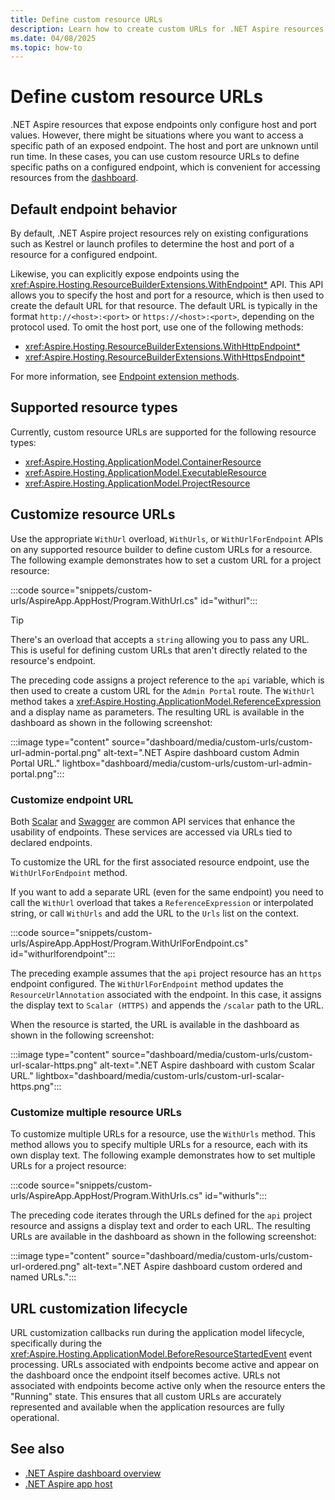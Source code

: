 ```yaml
---
title: Define custom resource URLs
description: Learn how to create custom URLs for .NET Aspire resources.
ms.date: 04/08/2025
ms.topic: how-to
---
```


# Define custom resource URLs

.NET Aspire resources that expose endpoints only configure host and port values. However, there might be situations where you want to access a specific path of an exposed endpoint. The host and port are unknown until run time. In these cases, you can use custom resource URLs to define specific paths on a configured endpoint, which is convenient for accessing resources from the [dashboard](dashboard/overview.md).

## Default endpoint behavior

By default, .NET Aspire project resources rely on existing configurations such as Kestrel or launch profiles to determine the host and port of a resource for a configured endpoint.

Likewise, you can explicitly expose endpoints using the <xref:Aspire.Hosting.ResourceBuilderExtensions.WithEndpoint*> API. This API allows you to specify the host and port for a resource, which is then used to create the default URL for that resource. The default URL is typically in the format `http://<host>:<port>` or `https://<host>:<port>`, depending on the protocol used. To omit the host port, use one of the following methods:

- <xref:Aspire.Hosting.ResourceBuilderExtensions.WithHttpEndpoint*>
- <xref:Aspire.Hosting.ResourceBuilderExtensions.WithHttpsEndpoint*>

For more information, see [Endpoint extension methods](networking-overview.md#endpoint-extension-methods).

## Supported resource types

Currently, custom resource URLs are supported for the following resource types:

- <xref:Aspire.Hosting.ApplicationModel.ContainerResource>
- <xref:Aspire.Hosting.ApplicationModel.ExecutableResource>
- <xref:Aspire.Hosting.ApplicationModel.ProjectResource>

## Customize resource URLs

Use the appropriate `WithUrl` overload, `WithUrls`, or `WithUrlForEndpoint` APIs on any supported resource builder to define custom URLs for a resource. The following example demonstrates how to set a custom URL for a project resource:

:::code source="snippets/custom-urls/AspireApp.AppHost/Program.WithUrl.cs" id="withurl":::

> [!TIP]
> There's an overload that accepts a `string` allowing you to pass any URL. This is useful for defining custom URLs that aren't directly related to the resource's endpoint.

The preceding code assigns a project reference to the `api` variable, which is then used to create a custom URL for the `Admin Portal` route. The `WithUrl` method takes a <xref:Aspire.Hosting.ApplicationModel.ReferenceExpression> and a display name as parameters. The resulting URL is available in the dashboard as shown in the following screenshot:

:::image type="content" source="dashboard/media/custom-urls/custom-url-admin-portal.png" alt-text=".NET Aspire dashboard custom Admin Portal URL." lightbox="dashboard/media/custom-urls/custom-url-admin-portal.png":::

### Customize endpoint URL

<!-- TODO: Add xref to WithUrlForEndpoint when available -->

Both [Scalar](https://scalar.com/) and [Swagger](https://swagger.io/tools/swagger-ui/) are common API services that enhance the usability of endpoints. These services are accessed via URLs tied to declared endpoints.

To customize the URL for the first associated resource endpoint, use the `WithUrlForEndpoint` method.

If you want to add a separate URL (even for the same endpoint) you need to call the `WithUrl` overload that takes a `ReferenceExpression` or interpolated string, or call `WithUrls` and add the URL to the `Urls` list on the context.

:::code source="snippets/custom-urls/AspireApp.AppHost/Program.WithUrlForEndpoint.cs" id="withurlforendpoint":::

<!-- TODO: Add xref to ResourceUrlAnnotation when available -->

The preceding example assumes that the `api` project resource has an `https` endpoint configured. The `WithUrlForEndpoint` method updates the `ResourceUrlAnnotation` associated with the endpoint. In this case, it assigns the display text to `Scalar (HTTPS)` and appends the `/scalar` path to the URL.

When the resource is started, the URL is available in the dashboard as shown in the following screenshot:

:::image type="content" source="dashboard/media/custom-urls/custom-url-scalar-https.png" alt-text=".NET Aspire dashboard with custom Scalar URL." lightbox="dashboard/media/custom-urls/custom-url-scalar-https.png":::

### Customize multiple resource URLs

<!-- TODO: Add xref to WithUrls when available -->

To customize multiple URLs for a resource, use the `WithUrls` method. This method allows you to specify multiple URLs for a resource, each with its own display text. The following example demonstrates how to set multiple URLs for a project resource:

:::code source="snippets/custom-urls/AspireApp.AppHost/Program.WithUrls.cs" id="withurls":::

The preceding code iterates through the URLs defined for the `api` project resource and assigns a display text and order to each URL. The resulting URLs are available in the dashboard as shown in the following screenshot:

:::image type="content" source="dashboard/media/custom-urls/custom-url-ordered.png" alt-text=".NET Aspire dashboard custom ordered and named URLs.":::

## URL customization lifecycle

URL customization callbacks run during the application model lifecycle, specifically during the <xref:Aspire.Hosting.ApplicationModel.BeforeResourceStartedEvent> event processing. URLs associated with endpoints become active and appear on the dashboard once the endpoint itself becomes active. URLs not associated with endpoints become active only when the resource enters the "Running" state. This ensures that all custom URLs are accurately represented and available when the application resources are fully operational.

## See also

- [.NET Aspire dashboard overview](./overview.md)
- [.NET Aspire app host](../app-host.md)
